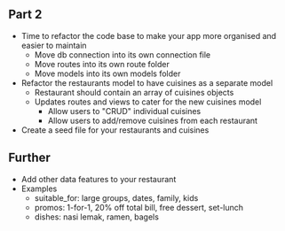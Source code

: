 ## Part 2
- Time to refactor the code base to make your app more organised and easier to maintain
    - Move db connection into its own connection file
    - Move routes into its own route folder
    - Move models into its own models folder
- Refactor the restaurants model to have cuisines as a separate model
    - Restaurant should contain an array of cuisines objects
    - Updates routes and views to cater for the new cuisines model
        - Allow users to "CRUD" individual cuisines
        - Allow users to add/remove cuisines from each restaurant
- Create a seed file for your restaurants and cuisines

## Further
- Add other data features to your restaurant 
- Examples
    - suitable_for: large groups, dates, family, kids
    - promos: 1-for-1, 20% off total bill, free dessert, set-lunch
    - dishes: nasi lemak, ramen, bagels

